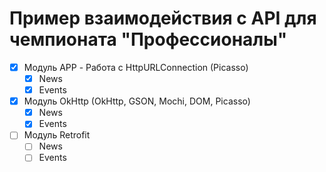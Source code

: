 # Пример взаимодейcтвия с API для чемпионата "Профессионалы" 


- [x] Модуль APP - Работа с HttpURLConnection (Picasso)
    - [x] News
    - [x] Events
- [x] Модуль OkHttp (OkHttp, GSON, Mochi, DOM, Picasso)
    - [x] News
    - [x] Events
- [ ] Модуль Retrofit
    - [ ] News
    - [ ] Events
